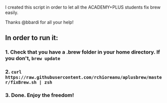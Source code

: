 I created this script in order to let all the ACADEMY+PLUS students fix brew easily.

Thanks @bbardi for all your help!

## In order to run it:

### 1. Check that you have a .brew folder in your home directory. If you don't, `brew update`
### 2. `curl https://raw.githubusercontent.com/rchioreanu/aplusbrew/master/fixBrew.sh | zsh`
### 3. Done. Enjoy the freedom!
